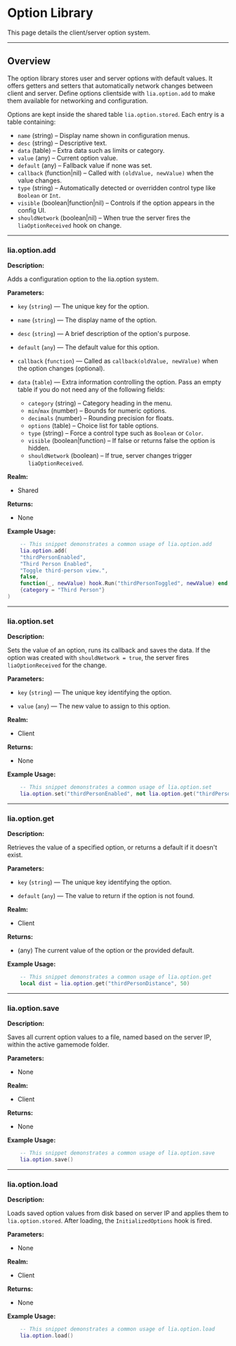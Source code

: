 # Option Library

This page details the client/server option system.

---

## Overview

The option library stores user and server options with default values. It offers
getters and setters that automatically network changes between client and server.
Define options clientside with `lia.option.add` to make them available for
networking and configuration.

Options are kept inside the shared table `lia.option.stored`. Each entry is a
table containing:
* `name` (string) – Display name shown in configuration menus.
* `desc` (string) – Descriptive text.
* `data` (table) – Extra data such as limits or category.
* `value` (any) – Current option value.
* `default` (any) – Fallback value if none was set.
* `callback` (function|nil) – Called with `(oldValue, newValue)` when the value changes.
* `type` (string) – Automatically detected or overridden control type like `Boolean` or `Int`.
* `visible` (boolean|function|nil) – Controls if the option appears in the config UI.
* `shouldNetwork` (boolean|nil) – When true the server fires the `liaOptionReceived` hook on change.

---

### lia.option.add

**Description:**

Adds a configuration option to the lia.option system.

**Parameters:**

* `key` (`string`) — The unique key for the option.


* `name` (`string`) — The display name of the option.


* `desc` (`string`) — A brief description of the option's purpose.


* `default` (`any`) — The default value for this option.

* `callback` (`function`) — Called as `callback(oldValue, newValue)` when the option changes (optional).

* `data` (`table`) — Extra information controlling the option. Pass an empty table if you do not need any of the following fields:
  * `category` (string) – Category heading in the menu.
  * `min`/`max` (number) – Bounds for numeric options.
  * `decimals` (number) – Rounding precision for floats.
  * `options` (table) – Choice list for table options.
  * `type` (string) – Force a control type such as `Boolean` or `Color`.
  * `visible` (boolean|function) – If false or returns false the option is hidden.
  * `shouldNetwork` (boolean) – If true, server changes trigger `liaOptionReceived`.

**Realm:**

* Shared


**Returns:**

* None


**Example Usage:**

```lua
    -- This snippet demonstrates a common usage of lia.option.add
    lia.option.add(
    "thirdPersonEnabled",
    "Third Person Enabled",
    "Toggle third-person view.",
    false,
    function(_, newValue) hook.Run("thirdPersonToggled", newValue) end,
    {category = "Third Person"}
)
```

---

### lia.option.set

**Description:**

Sets the value of an option, runs its callback and saves the data. If the option was created with `shouldNetwork = true`, the server fires `liaOptionReceived` for the change.

**Parameters:**

* `key` (`string`) — The unique key identifying the option.


* `value` (`any`) — The new value to assign to this option.


**Realm:**

* Client


**Returns:**

* None


**Example Usage:**

```lua
    -- This snippet demonstrates a common usage of lia.option.set
    lia.option.set("thirdPersonEnabled", not lia.option.get("thirdPersonEnabled"))
```

---

### lia.option.get

**Description:**

Retrieves the value of a specified option, or returns a default if it doesn't exist.

**Parameters:**

* `key` (`string`) — The unique key identifying the option.


* `default` (`any`) — The value to return if the option is not found.


**Realm:**

* Client


**Returns:**

* (any) The current value of the option or the provided default.


**Example Usage:**

```lua
    -- This snippet demonstrates a common usage of lia.option.get
    local dist = lia.option.get("thirdPersonDistance", 50)
```

---

### lia.option.save

**Description:**

Saves all current option values to a file, named based on the server IP, within the active gamemode folder.

**Parameters:**

* None


**Realm:**

* Client


**Returns:**

* None


**Example Usage:**

```lua
    -- This snippet demonstrates a common usage of lia.option.save
    lia.option.save()
```

---

### lia.option.load

**Description:**

Loads saved option values from disk based on server IP and applies them to `lia.option.stored`.
After loading, the `InitializedOptions` hook is fired.

**Parameters:**

* None


**Realm:**

* Client


**Returns:**

* None


**Example Usage:**

```lua
    -- This snippet demonstrates a common usage of lia.option.load
    lia.option.load()
```
